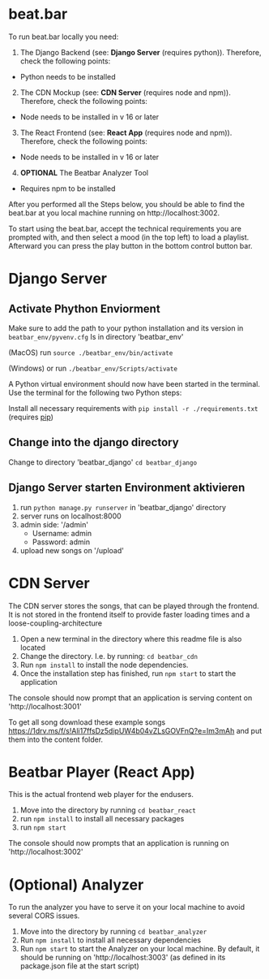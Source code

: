 # beat.bar

To run beat.bar locally you need:
1. The Django Backend (see: **Django Server** (requires python)). Therefore, check the following points:
- Python needs to be installed

2. The CDN Mockup (see: **CDN Server** (requires node and npm)). Therefore, check the following points:
- Node needs to be installed in v 16 or later

3. The React Frontend (see: **React App** (requires node and npm)). Therefore, check the following points:
- Node needs to be installed in v 16 or later

4. **OPTIONAL** The Beatbar Analyzer Tool
- Requires npm to be installed

After you performed all the Steps below, you should be able to find the beat.bar at you local machine running on http://localhost:3002.

To start using the beat.bar, accept the technical requirements you are prompted with, and then select a mood (in the top left) to load a playlist. Afterward you can press the play button in the bottom control button bar.


# Django Server

## Activate Phython Enviorment

Make sure to add the path to your python installation and its version in `beatbar_env/pyvenv.cfg`
Is in directory 'beatbar_env'

(MacOS) run `source ./beatbar_env/bin/activate`

(Windows) or run `./beatbar_env/Scripts/activate`

A Python virtual environment should now have been started in the terminal. Use the terminal for the following two Python steps:

Install all necessary requirements with `pip install -r ./requirements.txt` (requires [pip](https://pypi.org/project/pip/))

## Change into the django directory

Change to directory 'beatbar_django' `cd beatbar_django`

## Django Server starten Environment aktivieren

1. run `python manage.py runserver` in 'beatbar_django' directory
2. server runs on localhost:8000
3. admin side: '/admin'
   - Username: admin
   - Password: admin
4. upload new songs on '/upload'

# CDN Server

The CDN server stores the songs, that can be played through the frontend. 
It is not stored in the frontend itself to provide faster loading times and a loose-coupling-architecture

1. Open a new terminal in the directory where this readme file is also located
2. Change the directory. I.e. by running: `cd beatbar_cdn`
3. Run `npm install` to install the node dependencies. 
4. Once the installation step has finished, run `npm start` to start the application

The console should now prompt that an application is serving content on 'http://localhost:3001'

To get all song download these example songs https://1drv.ms/f/s!Ali17ffsDz5dipUW4b04vZLsGOVFnQ?e=Im3mAh and put them into the content folder.

# Beatbar Player (React App)

This is the actual frontend web player for the endusers.

1. Move into the directory by running `cd beatbar_react`
2. run `npm install` to install all necessary packages 
3. run `npm start`

The console should now prompts that an application is running on 'http://localhost:3002'

# (Optional) Analyzer

To run the analyzer you have to serve it on your local machine to avoid several CORS issues. 
1. Move into the directory by running `cd beatbar_analyzer`
2. Run `npm install` to install all necessary dependencies
3. Run `npm start` to start the Analyzer on your local machine. By default, it should be running on 'http://localhost:3003' (as defined in its package.json file at the start script)
